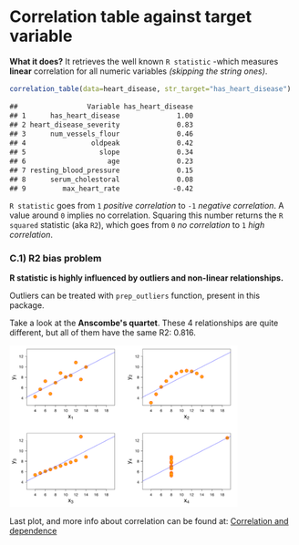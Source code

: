 Correlation table against target variable
=====

**What it does?** It retrieves the well known `R statistic` -which measures **linear** correlation  for all numeric variables _(skipping the string ones)_.



```r
correlation_table(data=heart_disease, str_target="has_heart_disease")
```

```
##                 Variable has_heart_disease
## 1      has_heart_disease              1.00
## 2 heart_disease_severity              0.83
## 3      num_vessels_flour              0.46
## 4                oldpeak              0.42
## 5                  slope              0.34
## 6                    age              0.23
## 7 resting_blood_pressure              0.15
## 8      serum_cholestoral              0.08
## 9         max_heart_rate             -0.42
```

`R statistic` goes from `1` _positive correlation_ to `-1` _negative correlation_. A value around `0` implies no correlation.
Squaring this number returns the `R squared` statistic (aka `R2`), which goes from `0` _no correlation_ to `1` _high correlation_. 

### C.1) R2 bias problem

**R statistic is highly influenced by outliers and non-linear relationships.**

Outliers can be treated with `prep_outliers` function, present in this package.

Take a look at the **Anscombe's quartet**. These 4 relationships are quite different, but all of them have the same R2: 0.816.


<img src="anscombe_quartet.png" title="plot of chunk unnamed-chunk-2" alt="plot of chunk unnamed-chunk-2" width="400" />



Last plot, and more info about correlation can be found at: [Correlation and dependence](https://en.wikipedia.org/wiki/Correlation_and_dependence)

<br>

<br>
